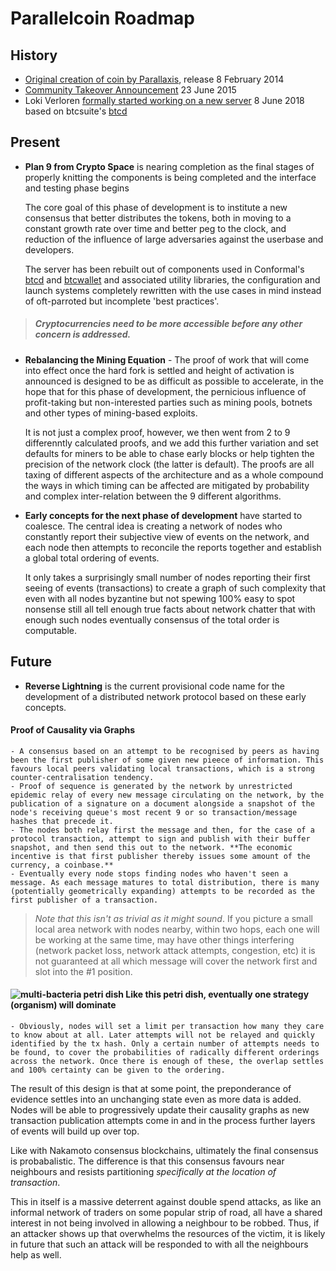 # Parallelcoin Roadmap
## History

- [Original creation of coin by Parallaxis](https://bitcointalk.org/index.php?topic=721170.msg8145710#msg8145710), release 8 February 2014
- [Community Takeover Announcement](https://bitcointalk.org/index.php?topic=1097017) 23 June 2015
- Loki Verloren [formally started working on a new server](https://bitcointalk.org/index.php?topic=1097017.msg39670320#msg39670320) 8 June 2018 based on btcsuite's [btcd](https://github.com/btcsuite/btcd)

## Present

- **Plan 9 from Crypto Space** is nearing completion as the final stages of properly knitting the components is being completed and the interface and testing phase begins
    
    The core goal of this phase of development is to institute a new consensus that better distributes the tokens, both in moving to a constant growth rate over time and better peg to the clock, and reduction of the influence of large adversaries against the userbase and developers.
    
    The server has been rebuilt out of components used in Conformal's [btcd](https://github.com/btcsuite/btcd) and [btcwallet](https://github.com/btcsuite/btcwallet) and associated utility libraries, the configuration and launch systems completely rewritten with the use cases in mind instead of oft-parroted but incomplete 'best practices'. 
    
> ##### *Cryptocurrencies need to be more accessible before any other concern is addressed.*

- **Rebalancing the Mining Equation** - The proof of work that will come into effect once the hard fork is settled and height of activation is announced is designed to be as difficult as possible to accelerate, in the hope that for this phase of development, the pernicious influence of profit-taking but non-interested parties such as mining pools, botnets and other types of mining-based exploits.
    
    It is not just a complex proof, however, we then went from 2 to 9 differenntly calculated proofs, and we add this further variation and set defaults for miners to be able to chase early blocks or help tighten the precision of the network clock (the latter is default). The proofs are all taxing of different aspects of the architecture and as a whole compound the ways in which timing can be affected are mitigated by probability and complex inter-relation between the 9 different algorithms.
    
- **Early concepts for the next phase of development** have started to coalesce. The central idea is creating a network of nodes who constantly report their subjective view of events on the network, and each node then attempts to reconcile the reports together and establish a global total ordering of events.

    It only takes a surprisingly small number of nodes reporting their first seeing of events (transactions) to create a graph of such complexity that even with all nodes byzantine but not spewing 100% easy to spot nonsense still all tell enough true facts about network chatter that with enough such nodes eventually consensus of the total order is computable.
    
## Future

- **Reverse Lightning** is the current provisional code name for the development of a distributed network protocol based on these early concepts.

#### Proof of Causality via Graphs

    - A consensus based on an attempt to be recognised by peers as having been the first publisher of some given new pieece of information. This favours local peers validating local transactions, which is a strong counter-centralisation tendency.
    - Proof of sequence is generated by the network by unrestricted epidemic relay of every new message circulating on the network, by the publication of a signature on a document alongside a snapshot of the node's receiving queue's most recent 9 or so transaction/message hashes that precede it.
    - The nodes both relay first the message and then, for the case of a protocol transaction, attempt to sign and publish with their buffer snapshot, and then send this out to the network. **The economic incentive is that first publisher thereby issues some amount of the currency, a coinbase.**
    - Eventually every node stops finding nodes who haven't seen a message. As each message matures to total distribution, there is many (potentially geometrically expanding) attempts to be recorded as the first publisher of a transaction. 

> *Note that this isn't as trivial as it might sound*. 
> If you picture a small local area network with nodes nearby, within two hops, each one will be working at the same time, may have other things interfering (network packet loss, network attack attempts, congestion, etc) it is not guaranteed at all which message will cover the network first and slot into the #1 position.

#### ![multi-bacteria petri dish](https://upload.wikimedia.org/wikipedia/commons/c/c9/Pikovskaya%27s_Plate_showing_Phosphate_solubilising_microorganims.jpg) Like this petri dish, eventually one strategy (organism) will dominate

    - Obviously, nodes will set a limit per transaction how many they care to know about at all. Later attempts will not be relayed and quickly identified by the tx hash. Only a certain number of attempts needs to be found, to cover the probabilities of radically different orderings across the network. Once there is enough of these, the overlap settles and 100% certainty can be given to the ordering.

The result of this design is that at some point, the preponderance of evidence settles into an unchanging state even as more data is added. Nodes will be able to progressively update their causality graphs as new transaction publication attempts come in and in the process further layers of events will build up over top.

Like with Nakamoto consensus blockchains, ultimately the final consensus is probabalistic. The difference is that this consensus favours near neighbours and resists partitioning *specifically at the location of transaction*.

This in itself is a massive deterrent against double spend attacks, as like an informal network of traders on some popular strip of road, all have a shared interest in not being involved in allowing a neighbour to be robbed. Thus, if an attacker shows up that overwhelms the resources of the victim, it is likely in future that such an attack will be responded to with all the neighbours help as well.